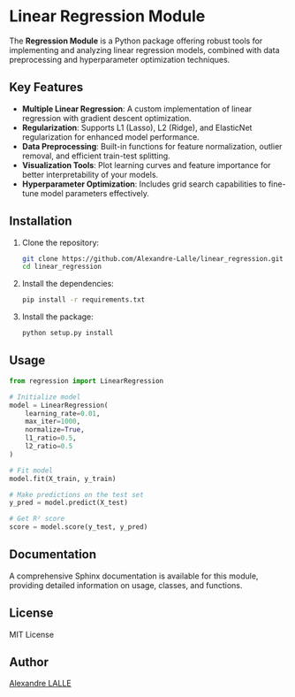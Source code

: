 # Linear Regression Module

The **Regression Module** is a Python package offering robust tools for implementing and analyzing linear regression models, combined with data preprocessing and hyperparameter optimization techniques.

## Key Features

- **Multiple Linear Regression**: A custom implementation of linear regression with gradient descent optimization.
- **Regularization**: Supports L1 (Lasso), L2 (Ridge), and ElasticNet regularization for enhanced model performance.
- **Data Preprocessing**: Built-in functions for feature normalization, outlier removal, and efficient train-test splitting.
- **Visualization Tools**: Plot learning curves and feature importance for better interpretability of your models.
- **Hyperparameter Optimization**: Includes grid search capabilities to fine-tune model parameters effectively.

## Installation
1. Clone the repository:
   ```bash
   git clone https://github.com/Alexandre-Lalle/linear_regression.git
   cd linear_regression
   ```
2. Install the dependencies:
    ```bash
    pip install -r requirements.txt
    ```
3. Install the package:
    ```bash
    python setup.py install
    ```

## Usage
```python
from regression import LinearRegression

# Initialize model
model = LinearRegression(
    learning_rate=0.01,
    max_iter=1000,
    normalize=True,
    l1_ratio=0.5,
    l2_ratio=0.5
)

# Fit model
model.fit(X_train, y_train)

# Make predictions on the test set
y_pred = model.predict(X_test)

# Get R² score
score = model.score(y_test, y_pred)
```

## Documentation
A comprehensive Sphinx documentation is available for this module, providing detailed information on usage, classes, and functions.

## License
MIT License

## Author
[Alexandre LALLE](https://github.com/Alexandre-Lalle)